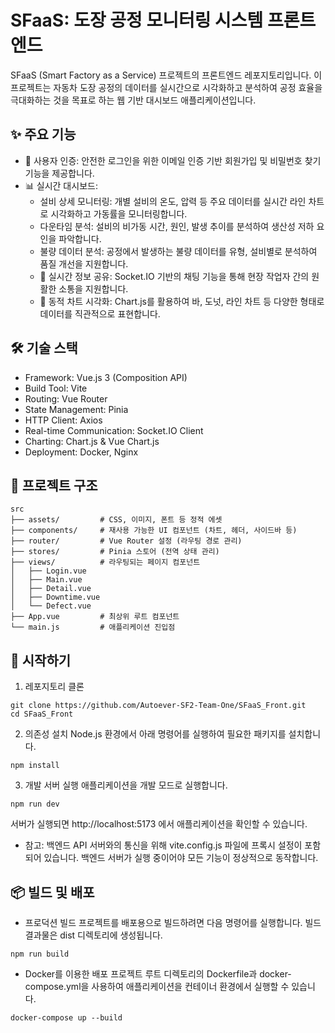# SFaaS: 도장 공정 모니터링 시스템 프론트엔드

SFaaS (Smart Factory as a Service) 프로젝트의 프론트엔드 레포지토리입니다. 이 프로젝트는 자동차 도장 공정의 데이터를 실시간으로 시각화하고 분석하여 공정 효율을 극대화하는 것을 목표로 하는 웹 기반 대시보드 애플리케이션입니다.

## ✨ 주요 기능
- 🔐 사용자 인증: 안전한 로그인을 위한 이메일 인증 기반 회원가입 및 비밀번호 찾기 기능을 제공합니다.
- 📊 실시간 대시보드:
  - 설비 상세 모니터링: 개별 설비의 온도, 압력 등 주요 데이터를 실시간 라인 차트로 시각화하고 가동률을 모니터링합니다.
  - 다운타임 분석: 설비의 비가동 시간, 원인, 발생 추이를 분석하여 생산성 저하 요인을 파악합니다.
  - 불량 데이터 분석: 공정에서 발생하는 불량 데이터를 유형, 설비별로 분석하여 품질 개선을 지원합니다.
  - 💬 실시간 정보 공유: Socket.IO 기반의 채팅 기능을 통해 현장 작업자 간의 원활한 소통을 지원합니다.
  - 🎨 동적 차트 시각화: Chart.js를 활용하여 바, 도넛, 라인 차트 등 다양한 형태로 데이터를 직관적으로 표현합니다.
## 🛠️ 기술 스택
- Framework: Vue.js 3 (Composition API)
- Build Tool: Vite
- Routing: Vue Router
- State Management: Pinia
- HTTP Client: Axios
- Real-time Communication: Socket.IO Client
- Charting: Chart.js & Vue Chart.js
- Deployment: Docker, Nginx
## 📂 프로젝트 구조
```
src
├── assets/         # CSS, 이미지, 폰트 등 정적 에셋
├── components/     # 재사용 가능한 UI 컴포넌트 (차트, 헤더, 사이드바 등)
├── router/         # Vue Router 설정 (라우팅 경로 관리)
├── stores/         # Pinia 스토어 (전역 상태 관리)
├── views/          # 라우팅되는 페이지 컴포넌트
│   ├── Login.vue
│   ├── Main.vue
│   ├── Detail.vue
│   ├── Downtime.vue
│   └── Defect.vue
├── App.vue         # 최상위 루트 컴포넌트
└── main.js         # 애플리케이션 진입점
```

## 🚀 시작하기
1. 레포지토리 클론
```
git clone https://github.com/Autoever-SF2-Team-One/SFaaS_Front.git
cd SFaaS_Front
```


2. 의존성 설치
Node.js 환경에서 아래 명령어를 실행하여 필요한 패키지를 설치합니다.
```
npm install
```

3. 개발 서버 실행
애플리케이션을 개발 모드로 실행합니다.
```
npm run dev
```

서버가 실행되면 http://localhost:5173 에서 애플리케이션을 확인할 수 있습니다.

  - 참고: 백엔드 API 서버와의 통신을 위해 vite.config.js 파일에 프록시 설정이 포함되어 있습니다. 백엔드 서버가 실행 중이어야 모든 기능이 정상적으로 동작합니다.

## 📦 빌드 및 배포
- 프로덕션 빌드
프로젝트를 배포용으로 빌드하려면 다음 명령어를 실행합니다. 빌드 결과물은 dist 디렉토리에 생성됩니다.
```
npm run build
```

- Docker를 이용한 배포
프로젝트 루트 디렉토리의 Dockerfile과 docker-compose.yml을 사용하여 애플리케이션을 컨테이너 환경에서 실행할 수 있습니다.
```
docker-compose up --build
```

